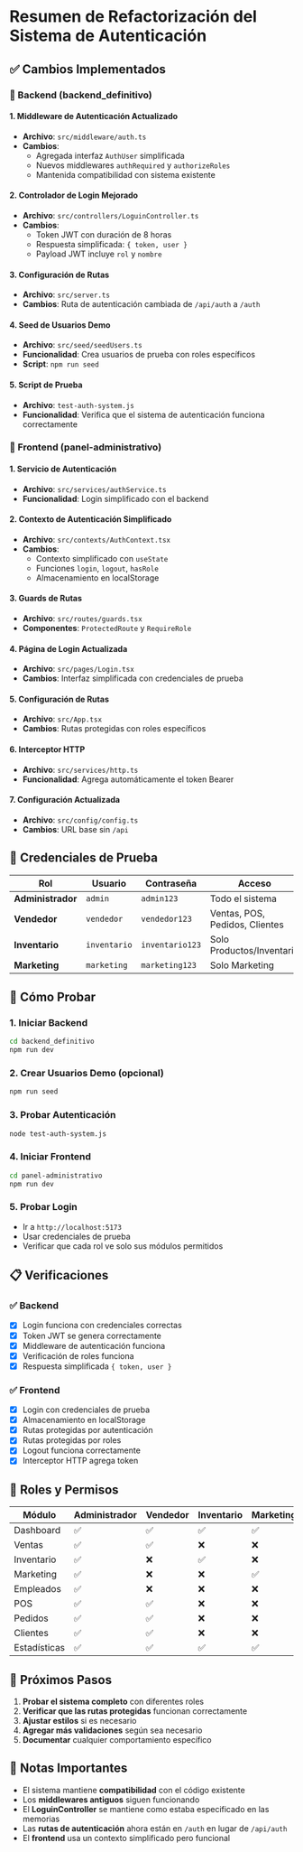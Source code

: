 # Resumen de Refactorización del Sistema de Autenticación

## ✅ Cambios Implementados

### 🔧 Backend (backend_definitivo)

#### 1. Middleware de Autenticación Actualizado
- **Archivo**: `src/middleware/auth.ts`
- **Cambios**: 
  - Agregada interfaz `AuthUser` simplificada
  - Nuevos middlewares `authRequired` y `authorizeRoles`
  - Mantenida compatibilidad con sistema existente

#### 2. Controlador de Login Mejorado
- **Archivo**: `src/controllers/LoguinController.ts`
- **Cambios**:
  - Token JWT con duración de 8 horas
  - Respuesta simplificada: `{ token, user }`
  - Payload JWT incluye `rol` y `nombre`

#### 3. Configuración de Rutas
- **Archivo**: `src/server.ts`
- **Cambios**: Ruta de autenticación cambiada de `/api/auth` a `/auth`

#### 4. Seed de Usuarios Demo
- **Archivo**: `src/seed/seedUsers.ts`
- **Funcionalidad**: Crea usuarios de prueba con roles específicos
- **Script**: `npm run seed`

#### 5. Script de Prueba
- **Archivo**: `test-auth-system.js`
- **Funcionalidad**: Verifica que el sistema de autenticación funciona correctamente

### 🎨 Frontend (panel-administrativo)

#### 1. Servicio de Autenticación
- **Archivo**: `src/services/authService.ts`
- **Funcionalidad**: Login simplificado con el backend

#### 2. Contexto de Autenticación Simplificado
- **Archivo**: `src/contexts/AuthContext.tsx`
- **Cambios**:
  - Contexto simplificado con `useState`
  - Funciones `login`, `logout`, `hasRole`
  - Almacenamiento en localStorage

#### 3. Guards de Rutas
- **Archivo**: `src/routes/guards.tsx`
- **Componentes**: `ProtectedRoute` y `RequireRole`

#### 4. Página de Login Actualizada
- **Archivo**: `src/pages/Login.tsx`
- **Cambios**: Interfaz simplificada con credenciales de prueba

#### 5. Configuración de Rutas
- **Archivo**: `src/App.tsx`
- **Cambios**: Rutas protegidas con roles específicos

#### 6. Interceptor HTTP
- **Archivo**: `src/services/http.ts`
- **Funcionalidad**: Agrega automáticamente el token Bearer

#### 7. Configuración Actualizada
- **Archivo**: `src/config/config.ts`
- **Cambios**: URL base sin `/api`

## 🔐 Credenciales de Prueba

| Rol | Usuario | Contraseña | Acceso |
|-----|---------|------------|--------|
| **Administrador** | `admin` | `admin123` | Todo el sistema |
| **Vendedor** | `vendedor` | `vendedor123` | Ventas, POS, Pedidos, Clientes |
| **Inventario** | `inventario` | `inventario123` | Solo Productos/Inventario |
| **Marketing** | `marketing` | `marketing123` | Solo Marketing |

## 🚀 Cómo Probar

### 1. Iniciar Backend
```bash
cd backend_definitivo
npm run dev
```

### 2. Crear Usuarios Demo (opcional)
```bash
npm run seed
```

### 3. Probar Autenticación
```bash
node test-auth-system.js
```

### 4. Iniciar Frontend
```bash
cd panel-administrativo
npm run dev
```

### 5. Probar Login
- Ir a `http://localhost:5173`
- Usar credenciales de prueba
- Verificar que cada rol ve solo sus módulos permitidos

## 📋 Verificaciones

### ✅ Backend
- [x] Login funciona con credenciales correctas
- [x] Token JWT se genera correctamente
- [x] Middleware de autenticación funciona
- [x] Verificación de roles funciona
- [x] Respuesta simplificada `{ token, user }`

### ✅ Frontend
- [x] Login con credenciales de prueba
- [x] Almacenamiento en localStorage
- [x] Rutas protegidas por autenticación
- [x] Rutas protegidas por roles
- [x] Logout funciona correctamente
- [x] Interceptor HTTP agrega token

## 🎯 Roles y Permisos

| Módulo | Administrador | Vendedor | Inventario | Marketing |
|--------|---------------|----------|------------|-----------|
| Dashboard | ✅ | ✅ | ✅ | ✅ |
| Ventas | ✅ | ✅ | ❌ | ❌ |
| Inventario | ✅ | ❌ | ✅ | ❌ |
| Marketing | ✅ | ❌ | ❌ | ✅ |
| Empleados | ✅ | ❌ | ❌ | ❌ |
| POS | ✅ | ✅ | ❌ | ❌ |
| Pedidos | ✅ | ✅ | ❌ | ❌ |
| Clientes | ✅ | ✅ | ❌ | ❌ |
| Estadísticas | ✅ | ✅ | ✅ | ✅ |

## 🔄 Próximos Pasos

1. **Probar el sistema completo** con diferentes roles
2. **Verificar que las rutas protegidas** funcionan correctamente
3. **Ajustar estilos** si es necesario
4. **Agregar más validaciones** según sea necesario
5. **Documentar** cualquier comportamiento específico

## 📝 Notas Importantes

- El sistema mantiene **compatibilidad** con el código existente
- Los **middlewares antiguos** siguen funcionando
- El **LoguinController** se mantiene como estaba especificado en las memorias
- Las **rutas de autenticación** ahora están en `/auth` en lugar de `/api/auth`
- El **frontend** usa un contexto simplificado pero funcional
